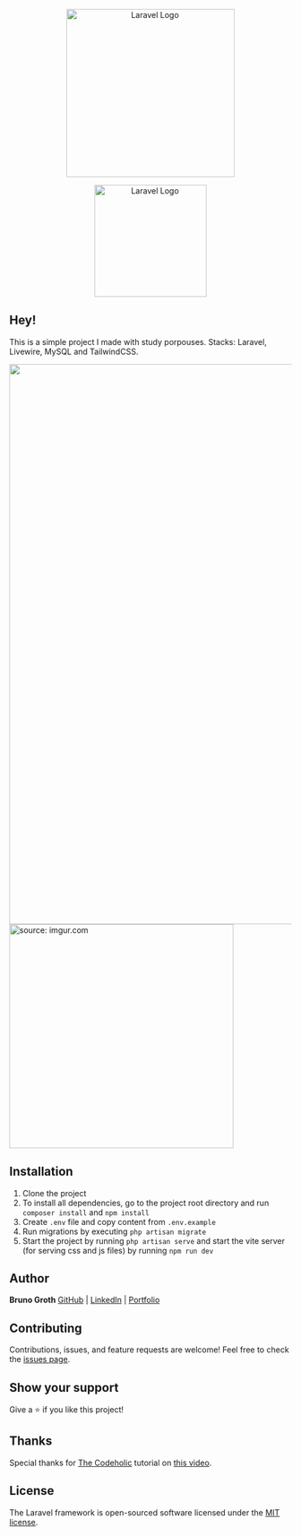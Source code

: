 <p align="center"><a href="https://laravel.com" target="_blank"><img src="https://raw.githubusercontent.com/laravel/art/master/logo-lockup/5%20SVG/2%20CMYK/1%20Full%20Color/laravel-logolockup-cmyk-red.svg" width="300" alt="Laravel Logo"></a></p>
<p align="center"><a href="https://laravel.com" target="_blank"><img src="https://www.bacancytechnology.com/main/img/laravel-liwevire/xbanner-vector-logo.png.pagespeed.ic.i58FML62Ai.png" width="200" alt="Laravel Logo"></a></p>


## Hey!
This is a simple project I made with study porpouses. Stacks: Laravel, Livewire, MySQL and TailwindCSS.

<img src="https://user-images.githubusercontent.com/96024737/236720455-b04bb6c2-f66d-412c-bdad-fba7345e01ff.png" width="1000px">
<img href="https://imgur.com/1QEnRvC"><img src="https://i.imgur.com/1QEnRvC.png" width="400px" title="source: imgur.com">

## Installation
1. Clone the project
2. To install all dependencies, go to the project root directory and run `composer install` and `npm install`
3. Create `.env` file and copy content from `.env.example`
6. Run migrations by executing `php artisan migrate`
7. Start the project by running `php artisan serve` and start the vite server (for serving css and js files) by running `npm run dev`

## Author

**Bruno Groth**
[GitHub](https://github.com/brunogroth) | [LinkedIn](https://linkedin.com/in/bruno-groth/) | [Portfolio](https://brunogroth.github.io/Portfolio-React-Website)

## Contributing

Contributions, issues, and feature requests are welcome!
Feel free to check the [issues page](https://github.com/brunogroth/Livewire/issues).

## Show your support

Give a ⭐ if you like this project!

## Thanks

Special thanks for <a href="https://github.com/thecodeholic/livewire-projects" target="_blank">The Codeholic</a> tutorial on <a href="https://www.youtube.com/watch?v=aUyZWth4PUQ&t=3189s&ab_channel=TheCodeholic&utm_source=https://github.com/brunogroth" target="_blank">this video</a>.

## License

The Laravel framework is open-sourced software licensed under the [MIT license](https://opensource.org/licenses/MIT).
